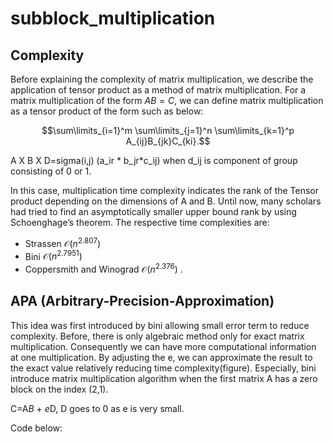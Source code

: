 # subblock_multiplication

## Complexity

Before explaining the complexity of matrix multiplication, we describe the application of tensor product as a method of matrix multiplication. For a matrix multiplication of the form $AB=C$, we can define matrix multiplication as a tensor product of the form such as below:

$$\sum\limits_{i=1}^m \sum\limits_{j=1}^n \sum\limits_{k=1}^p A_{ij}B_{jk}C_{ki}.$$

A X B X D=sigma(i,j) (a_ir * b_jr*c_ij) when d_ij is component of group consisting of 0 or 1. 

In this case, multiplication time complexity indicates the rank of the Tensor product depending on the dimensions of A and B. Until now, many scholars had tried to find an asymptotically  smaller upper bound rank by using Schoenghage’s theorem. The respective time complexities are:
 - Strassen $\mathcal{O}(n^2.807)$
 - Bini $\mathcal{O}(n^2.7951)$
 - Coppersmith and Winograd $\mathcal{O}(n^2.376)$ .


## APA (Arbitrary-Precision-Approximation)
This idea was first introduced by bini allowing small error term to reduce complexity. Before, there is only algebraic method only for exact matrix multiplication. Consequently we can have more computational information at one multiplication. By adjusting the e, we can approximate the result to the exact value relatively reducing time complexity(figure). Especially, bini introduce matrix multiplication algorithm when the first matrix A has a zero block on the index (2,1). 

C=A*B + e*D, D goes to 0 as e is very small. 

Code below:
